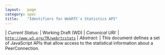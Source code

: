```yaml
---
layout:   page
category: spec
title:    "Identifiers for WebRTC's Statistics API"
---
```


| *Current Status:* | Working Draft (WD)
| *Canonical URI:* | [`http://www.w3.org/TR/webrtcstats`](http://www.w3.org/TR/webrtcstats)
| *Abstract:* | This document defines a set of JavaScript APIs that allow access to the statistical information about a PeerConnection.